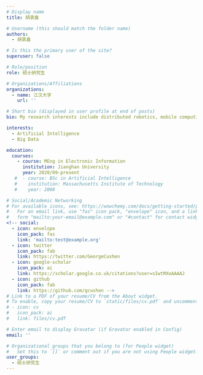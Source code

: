 ```yaml
---
# Display name
title: 胡录鑫

# Username (this should match the folder name)
authors:
  - 胡录鑫

# Is this the primary user of the site?
superuser: false

# Role/position
role: 硕士研究生

# Organizations/Affiliations
organizations:
  - name: 江汉大学
    url: ''

# Short bio (displayed in user profile at end of posts)
bio: My research interests include distributed robotics, mobile computing and programmable matter.

interests:
  - Artificial Intelligence
  - Big Data

education:
  courses:
    - course: MEng in Electronic Information
      institution: Jianghan University
      year: 2020/09-present
   #  - course: BSc in Artificial Intelligence
   #    institution: Massachusetts Institute of Technology
   #    year: 2008

# Social/Academic Networking
# For available icons, see: https://wowchemy.com/docs/getting-started/page-builder/#icons
#   For an email link, use "fas" icon pack, "envelope" icon, and a link in the
#   form "mailto:your-email@example.com" or "#contact" for contact widget.
<!-- social:
  - icon: envelope
    icon_pack: fas
    link: 'mailto:test@example.org'
  - icon: twitter
    icon_pack: fab
    link: https://twitter.com/GeorgeCushen
  - icon: google-scholar
    icon_pack: ai
    link: https://scholar.google.co.uk/citations?user=sIwtMXoAAAAJ
  - icon: github
    icon_pack: fab
    link: https://github.com/gcushen -->
# Link to a PDF of your resume/CV from the About widget.
# To enable, copy your resume/CV to `static/files/cv.pdf` and uncomment the lines below.
# - icon: cv
#   icon_pack: ai
#   link: files/cv.pdf

# Enter email to display Gravatar (if Gravatar enabled in Config)
email: ''

# Organizational groups that you belong to (for People widget)
#   Set this to `[]` or comment out if you are not using People widget.
user_groups:
  - 硕士研究生
---
```




